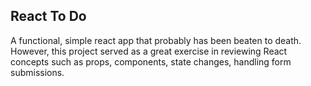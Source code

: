 ## React To Do
A functional, simple react app that probably has been beaten to death. However, this project served as a great exercise in reviewing React concepts such as props, components, state changes, handling form submissions.

